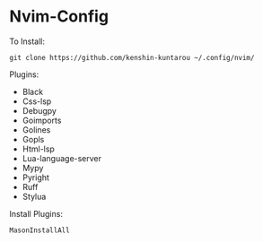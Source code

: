 # Nvim-Config

To Install:

```
git clone https://github.com/kenshin-kuntarou ~/.config/nvim/
```

Plugins:

* Black
* Css-lsp
* Debugpy
* Goimports
* Golines
* Gopls
* Html-lsp
* Lua-language-server
* Mypy
* Pyright
* Ruff
* Stylua

Install Plugins:

```
MasonInstallAll
```
